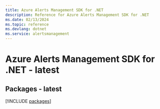 ```yaml
---
title: Azure Alerts Management SDK for .NET
description: Reference for Azure Alerts Management SDK for .NET
ms.date: 02/13/2024
ms.topic: reference
ms.devlang: dotnet
ms.service: alertsmanagement
---
```

# Azure Alerts Management SDK for .NET - latest
## Packages - latest
[!INCLUDE [packages](alerts-management-index.md)]